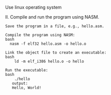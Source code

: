 Use linux operating system

II. Compile and run the program using NASM.

    Save the program in a file, e.g., hello.asm.

    Compile the program using NASM:
    bash
      nasm -f elf32 hello.asm -o hello.o

    Link the object file to create an executable:
    bash
        ld -m elf_i386 hello.o -o hello

    Run the executable:
    bash
        ./hello
       output:
       Hello, World!
